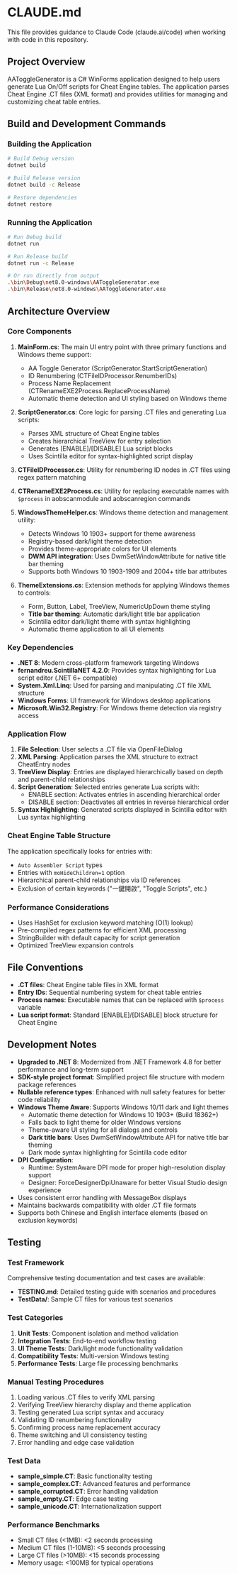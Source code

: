 # CLAUDE.md

This file provides guidance to Claude Code (claude.ai/code) when working with code in this repository.

## Project Overview

AAToggleGenerator is a C# WinForms application designed to help users generate Lua On/Off scripts for Cheat Engine tables. The application parses Cheat Engine .CT files (XML format) and provides utilities for managing and customizing cheat table entries.

## Build and Development Commands

### Building the Application
```bash
# Build Debug version
dotnet build

# Build Release version
dotnet build -c Release

# Restore dependencies
dotnet restore
```

### Running the Application
```bash
# Run Debug build
dotnet run

# Run Release build
dotnet run -c Release

# Or run directly from output
.\bin\Debug\net8.0-windows\AAToggleGenerator.exe
.\bin\Release\net8.0-windows\AAToggleGenerator.exe
```

## Architecture Overview

### Core Components

1. **MainForm.cs**: The main UI entry point with three primary functions and Windows theme support:
   - AA Toggle Generator (ScriptGenerator.StartScriptGeneration)
   - ID Renumbering (CTFileIDProcessor.RenumberIDs) 
   - Process Name Replacement (CTRenameEXE2Process.ReplaceProcessName)
   - Automatic theme detection and UI styling based on Windows theme

2. **ScriptGenerator.cs**: Core logic for parsing .CT files and generating Lua scripts:
   - Parses XML structure of Cheat Engine tables
   - Creates hierarchical TreeView for entry selection
   - Generates [ENABLE]/[DISABLE] Lua script blocks
   - Uses Scintilla editor for syntax-highlighted script display

3. **CTFileIDProcessor.cs**: Utility for renumbering ID nodes in .CT files using regex pattern matching

4. **CTRenameEXE2Process.cs**: Utility for replacing executable names with `$process` in aobscanmodule and aobscanregion commands

5. **WindowsThemeHelper.cs**: Windows theme detection and management utility:
   - Detects Windows 10 1903+ support for theme awareness
   - Registry-based dark/light theme detection
   - Provides theme-appropriate colors for UI elements
   - **DWM API integration**: Uses DwmSetWindowAttribute for native title bar theming
   - Supports both Windows 10 1903-1909 and 2004+ title bar attributes

6. **ThemeExtensions.cs**: Extension methods for applying Windows themes to controls:
   - Form, Button, Label, TreeView, NumericUpDown theme styling
   - **Title bar theming**: Automatic dark/light title bar application
   - Scintilla editor dark/light theme with syntax highlighting
   - Automatic theme application to all UI elements

### Key Dependencies

- **.NET 8**: Modern cross-platform framework targeting Windows
- **fernandreu.ScintillaNET 4.2.0**: Provides syntax highlighting for Lua script editor (.NET 6+ compatible)
- **System.Xml.Linq**: Used for parsing and manipulating .CT file XML structure
- **Windows Forms**: UI framework for Windows desktop applications
- **Microsoft.Win32.Registry**: For Windows theme detection via registry access

### Application Flow

1. **File Selection**: User selects a .CT file via OpenFileDialog
2. **XML Parsing**: Application parses the XML structure to extract CheatEntry nodes
3. **TreeView Display**: Entries are displayed hierarchically based on depth and parent-child relationships
4. **Script Generation**: Selected entries generate Lua scripts with:
   - ENABLE section: Activates entries in ascending hierarchical order
   - DISABLE section: Deactivates all entries in reverse hierarchical order
5. **Syntax Highlighting**: Generated scripts displayed in Scintilla editor with Lua syntax highlighting

### Cheat Engine Table Structure

The application specifically looks for entries with:
- `Auto Assembler Script` types
- Entries with `moHideChildren=1` option
- Hierarchical parent-child relationships via ID references
- Exclusion of certain keywords ("一鍵開啟", "Toggle Scripts", etc.)

### Performance Considerations

- Uses HashSet for exclusion keyword matching (O(1) lookup)
- Pre-compiled regex patterns for efficient XML processing
- StringBuilder with default capacity for script generation
- Optimized TreeView expansion controls

## File Conventions

- **.CT files**: Cheat Engine table files in XML format
- **Entry IDs**: Sequential numbering system for cheat table entries
- **Process names**: Executable names that can be replaced with `$process` variable
- **Lua script format**: Standard [ENABLE]/[DISABLE] block structure for Cheat Engine

## Development Notes

- **Upgraded to .NET 8**: Modernized from .NET Framework 4.8 for better performance and long-term support
- **SDK-style project format**: Simplified project file structure with modern package references
- **Nullable reference types**: Enhanced with null safety features for better code reliability
- **Windows Theme Aware**: Supports Windows 10/11 dark and light themes
  - Automatic theme detection for Windows 10 1903+ (Build 18362+)
  - Falls back to light theme for older Windows versions
  - Theme-aware UI styling for all dialogs and controls
  - **Dark title bars**: Uses DwmSetWindowAttribute API for native title bar theming
  - Dark mode syntax highlighting for Scintilla code editor
- **DPI Configuration**:
  - Runtime: SystemAware DPI mode for proper high-resolution display support
  - Designer: ForceDesignerDpiUnaware for better Visual Studio design experience
- Uses consistent error handling with MessageBox displays
- Maintains backwards compatibility with older .CT file formats
- Supports both Chinese and English interface elements (based on exclusion keywords)

## Testing

### Test Framework
Comprehensive testing documentation and test cases are available:
- **TESTING.md**: Detailed testing guide with scenarios and procedures
- **TestData/**: Sample CT files for various test scenarios

### Test Categories
1. **Unit Tests**: Component isolation and method validation
2. **Integration Tests**: End-to-end workflow testing
3. **UI Theme Tests**: Dark/light mode functionality validation
4. **Compatibility Tests**: Multi-version Windows testing
5. **Performance Tests**: Large file processing benchmarks

### Manual Testing Procedures
1. Loading various .CT files to verify XML parsing
2. Verifying TreeView hierarchy display and theme application
3. Testing generated Lua script syntax and accuracy
4. Validating ID renumbering functionality
5. Confirming process name replacement accuracy
6. Theme switching and UI consistency testing
7. Error handling and edge case validation

### Test Data
- **sample_simple.CT**: Basic functionality testing
- **sample_complex.CT**: Advanced features and performance
- **sample_corrupted.CT**: Error handling validation
- **sample_empty.CT**: Edge case testing
- **sample_unicode.CT**: Internationalization support

### Performance Benchmarks
- Small CT files (<1MB): <2 seconds processing
- Medium CT files (1-10MB): <5 seconds processing
- Large CT files (>10MB): <15 seconds processing
- Memory usage: <100MB for typical operations